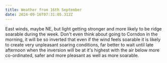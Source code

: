 ```yaml
---
title: Weather from 16th September
date: 2024-09-16T07:31:05.312Z
---
```

East winds, maybe NE, but light getting stronger and more likely to be ridge soarable during the week.  Don't even think about going to Corndon in the morning, it will be so inverted that even if the wind feels soarable it is likely to create very unpleasant soaring conditions, far better to wait until late afternoon when the inversion will be at it's highest with the air below more co-ordinated, safer and more pleasant as well as more soarable.